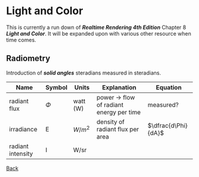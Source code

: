 # Light and Color

This is currently a run down of ***Realtime Rendering 4th Edition*** Chapter 8 ***Light and Color***. It will be expanded upon with various other resource when time comes.

## Radiometry

Introduction of ***solid angles*** steradians measured in steradians.

| Name              | Symbol | Units     | Explanation                              | Equation            |
| ----------------- | ------ | --------- | ---------------------------------------- | ------------------- |
| radiant flux      | $\Phi$ | watt (W)  | power -> flow of radiant energy per time | measured?           |
| irradiance        | E      | $W / m^2$ | density of radiant flux per area         | $\dfrac{d\Phi}{dA}$ |
| radiant intensity | I      | W/sr      |

[Back](README.md)
